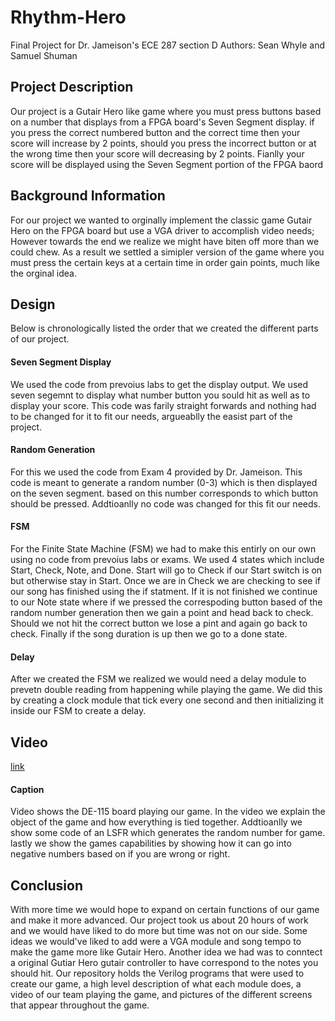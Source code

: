 # Rhythm-Hero
Final Project for Dr. Jameison's ECE 287 section D
Authors: Sean Whyle and Samuel Shuman

## Project Description 
Our project is a Gutair Hero like game where you must press buttons based on a number that displays from a FPGA board's Seven Segment display. if you press the correct numbered button and the correct time then your score will increase by 2 points, should you press the incorrect button or at the wrong time then your score will decreasing by 2 points. Fianlly your score will be displayed using the Seven Segment portion of the FPGA baord

## Background Information
For our project we wanted to orginally implement the classic game Gutair Hero on the FPGA board but use a VGA driver to accomplish video needs; However towards the end we realize we might have biten off more than we could chew. As a result we settled a simipler version of the game where you must press the  certain keys at a certain time in order gain points, much like the orginal idea.

## Design
Below is chronologically listed the order that we created the different parts of our project.

#### Seven Segment Display
We used the code from prevoius labs to get the display output. We used seven segemnt to display what number button you sould hit as well as to display your score. This code was farily straight forwards and nothing had to be changed for it to fit our needs, argueablly the easist part of the project.

#### Random Generation
For this we used the code from Exam 4 provided by Dr. Jameison. This code is meant to generate a random number (0-3) which is then displayed on the seven segment. based on this number corresponds to which button should be pressed. Addtioanlly no code was changed for this fit our needs.

#### FSM
For the Finite State Machine (FSM) we had to make this entirly on our own using no code from prevoius labs or exams. We used 4 states which include Start, Check, Note, and Done. Start will go to Check if our Start switch is on but otherwise stay in Start. Once we are in Check we are checking to see if our song has finished using the if statment. If it is not finished we continue to our Note state where if we pressed the correspoding button based of the random number generation then we gain a point and head back to check. Should we not hit the correct button we lose a pint and again go back to check. Finally if the song duration is up then we go to a done state.

#### Delay
After we created the FSM we realized we would need a delay module to prevetn double reading from happening while playing the game. We did this by creating a clock module that tick every one second and then initializing it inside our FSM to create a delay.

## Video
<a href="https://youtu.be/uIiN3dSYbE0">link</a>

#### Caption
Video shows the DE-115 board playing our game. In the video we explain the object of the game and how everything is tied together. Addtioanlly we show some code of an LSFR which generates the random number for game. lastly we show the games capabilities by showing how it can go into negative numbers based on if you are wrong or right.

## Conclusion
With more time we would hope to expand on certain functions of our game and make it more advanced. Our project took us about 20 hours of work and we would have liked to do more but time was not on our side. Some ideas we would've liked to add were a VGA module and song tempo to make the game more like Gutair Hero. Another idea we had was to conntect a original Gutiar Hero gutair controller to have correspond to the notes you should hit. Our repository holds the Verilog programs that were used to create our game, a high level description of what each module does, a video of our team playing the game, and pictures of the different screens that appear throughout the game.

